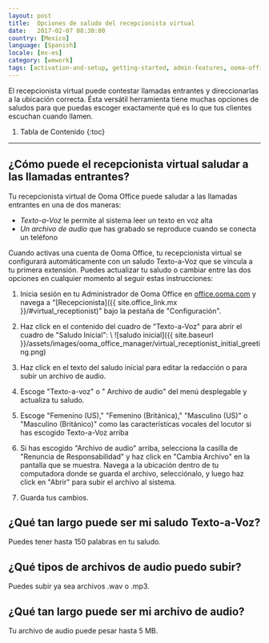 ```yaml
---
layout: post
title:  Opciones de saludo del recepcionista virtual
date:   2017-02-07 08:30:00
country: [Mexico]
language: [Spanish]
locale: [mx-es]
category: [wework]
tags: [activation-and-setup, getting-started, admin-features, ooma-office-manager, wework]
---
```


El recepcionista virtual puede contestar llamadas entrantes y direccionarlas a la ubicación correcta. Ésta versátil herramienta tiene muchas opciones de saludos para que puedas escoger exactamente qué es lo que tus clientes escuchan cuando llamen.

1. Tabla de Contenido
{:toc}
* * *

## ¿Cómo puede el recepcionista virtual saludar a las llamadas entrantes?

Tu recepcionista virtual de Ooma Office puede saludar a las llamadas entrantes en una de dos maneras:

* *Texto-a-Voz* le permite al sistema leer un texto en voz alta
* *Un archivo de audio* que has grabado se reproduce cuando se conecta un teléfono

Cuando activas una cuenta de Ooma Office, tu recepcionista virtual se configurará automáticamente con un saludo Texto-a-Voz que se vincula a tu primera extensión. Puedes actualizar tu saludo o cambiar entre las dos opciones en cualquier momento al seguir estas instrucciones:

1. Inicia sesión en tu Administrador de Ooma Office en [office.ooma.com](office.ooma.com) y navega a "[Recepcionista]({{ site.office_link.mx }}/#virtual_receptionist)" bajo la pestaña de "Configuración".
2. Haz click en el contenido del cuadro de "Texto-a-Voz" para abrir el cuadro de "Saludo Inicial": \\
   ![saludo inicial]({{ site.baseurl }}/assets/images/ooma_office_manager/virtual_receptionist_initial_greeting.png)

3. Haz click en el texto del saludo inicial para editar la redacción o para subir un archivo de audio.
4. Escoge "Texto-a-voz" o " Archivo de audio" del menú desplegable y actualiza tu saludo.
5. Escoge "Femenino (US)," "Femenino (Británica)," "Masculino (US)" o "Masculino (Británico)" como las características vocales del locutor si has escogido Texto-a-Voz arriba
6. Si has escogido "Archivo de audio" arriba, selecciona la casilla de "Renuncia de Responsabilidad" y haz click en "Cambia Archivo" en la pantalla que se muestra. Navega a la ubicación dentro de tu computadora donde se guarda el archivo, selecciónalo, y luego haz click en "Abrir" para subir el archivo al sistema.
7. Guarda tus cambios.

## ¿Qué tan largo puede ser mi saludo Texto-a-Voz?

Puedes tener hasta 150 palabras en tu saludo.

## ¿Qué tipos de archivos de audio puedo subir?

Puedes subir ya sea archivos .wav o .mp3.

## ¿Qué tan largo puede ser mi archivo de audio?

Tu archivo de audio puede pesar hasta 5 MB.